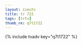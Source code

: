 ```yaml
--- 
layout: sieutv
title: tr 722
tags: [trtv]
thumb_re: q7t1722
---
```

{% include tvadv key="q7t1722" %} 
